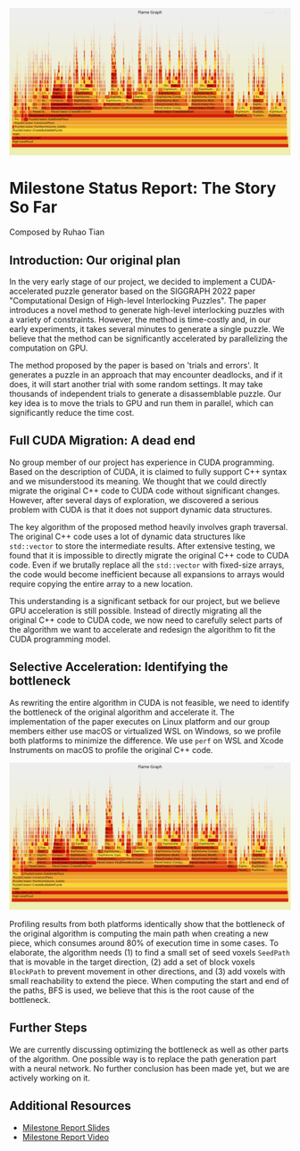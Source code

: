 ![Example flamegraph](./images/milestone_status_report/flamegraph.svg)

# Milestone Status Report: The Story So Far

Composed by Ruhao Tian

## Introduction: Our original plan

In the very early stage of our project, we decided to implement a CUDA-accelerated puzzle generator based on the SIGGRAPH 2022 paper "Computational Design of High-level Interlocking Puzzles". The paper introduces a novel method to generate high-level interlocking puzzles with a variety of constraints. However, the method is time-costly and, in our early experiments, it takes several minutes to generate a single puzzle. We believe that the method can be significantly accelerated by parallelizing the computation on GPU.

The method proposed by the paper is based on 'trials and errors'. It generates a puzzle in an approach that may encounter deadlocks, and if it does, it will start another trial with some random settings. It may take thousands of independent trials to generate a disassemblable puzzle. Our key idea is to move the trials to GPU and run them in parallel, which can significantly reduce the time cost.

## Full CUDA Migration: A dead end

No group member of our project has experience in CUDA programming. Based on the description of CUDA, it is claimed to fully support C++ syntax and we misunderstood its meaning. We thought that we could directly migrate the original C++ code to CUDA code without significant changes. However, after several days of exploration, we discovered a serious problem with CUDA is that it does not support dynamic data structures.

The key algorithm of the proposed method heavily involves graph traversal. The original C++ code uses a lot of dynamic data structures like `std::vector` to store the intermediate results. After extensive testing, we found that it is impossible to directly migrate the original C++ code to CUDA code. Even if we brutally replace all the `std::vector` with fixed-size arrays, the code would become inefficient because all expansions to arrays would require copying the entire array to a new location.

This understanding is a significant setback for our project, but we believe GPU acceleration is still possible. Instead of directly migrating all the original C++ code to CUDA code, we now need to carefully select parts of the algorithm we want to accelerate and redesign the algorithm to fit the CUDA programming model.

## Selective Acceleration: Identifying the bottleneck

As rewriting the entire algorithm in CUDA is not feasible, we need to identify the bottleneck of the original algorithm and accelerate it. The implementation of the paper executes on Linux platform and our group members either use macOS or virtualized WSL on Windows, so we profile both platforms to minimize the difference. We use `perf` on WSL and Xcode Instruments on macOS to profile the original C++ code.

![Profile result](./images/milestone_status_report/flamegraph3.svg)

Profiling results from both platforms identically show that the bottleneck of the original algorithm is computing the main path when creating a new piece, which consumes around 80% of execution time in some cases. To elaborate, the algorithm needs (1) to find a small set of seed voxels `SeedPath` that is movable in the target direction, (2) add a set of block voxels `BlockPath` to prevent movement in other directions, and (3) add voxels with small reachability to extend the piece. When computing the start and end of the paths, BFS is used, we believe that this is the root cause of the bottleneck.

## Further Steps

We are currently discussing optimizing the bottleneck as well as other parts of the algorithm. One possible way is to replace the path generation part with a neural network. No further conclusion has been made yet, but we are actively working on it.

## Additional Resources

- [Milestone Report Slides](https://docs.google.com/presentation/d/15-hStC1AsBgCzySKr5KrJB9gDAvTDwbA/edit?usp=drive_link&ouid=104238444029078377788&rtpof=true&sd=true)
- [Milestone Report Video](https://drive.google.com/file/d/13GXqBGRbrep4ciOEqJZoV9xwbnP8DNP1/view?usp=drive_link)
